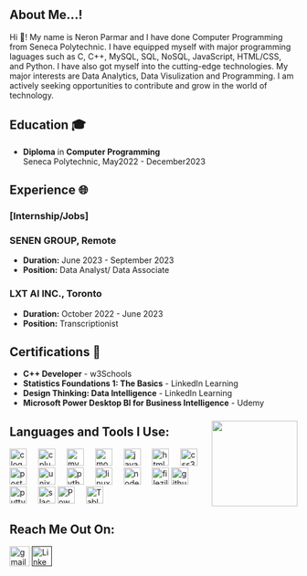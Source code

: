 <h2 align="left"> About Me...!
</h2>

Hi 👋! My name is Neron Parmar and I have done Computer Programming from Seneca Polytechnic. I have equipped myself with major programming laguages such as C, C++, MySQL, SQL, NoSQL, JavaScript, HTML/CSS, and Python. I have also got myself into the cutting-edge technologies. My major interests are Data Analytics, Data Visulization and Programming. I am actively seeking opportunities to contribute and grow in the world of technology.

## Education 🎓

- **Diploma** in **Computer Programming**  
  Seneca Polytechnic, May2022 - December2023

## Experience 🌐

### [Internship/Jobs]
### SENEN GROUP, Remote

- **Duration:** June 2023 - September 2023
- **Position:** Data Analyst/ Data Associate

### LXT AI INC., Toronto

- **Duration:** October 2022 - June 2023
- **Position:** Transcriptionist

## Certifications 🏅

- **C++ Developer** - w3Schools
- **Statistics Foundations 1: The Basics** - LinkedIn Learning
- **Design Thinking: Data Intelligence** - LinkedIn Learning
- **Microsoft Power Desktop BI for Business Intelligence** - Udemy
 

###

<img align="right" height="150" src="https://31.media.tumblr.com/4717a813263f471b0def42d70c835ad5/tumblr_mtw0ojDUCQ1ru39xmo1_500.gif" />


###
## Languages and Tools I Use:
<div align="left">
  <img src="https://cdn.jsdelivr.net/gh/devicons/devicon/icons/c/c-original.svg" height="30" alt="c logo"  />
  <img width="12" />
  <img src="https://cdn.jsdelivr.net/gh/devicons/devicon/icons/cplusplus/cplusplus-original.svg" height="30" alt="cplusplus logo"  />
  <img width="12" />
  <img src="https://cdn.jsdelivr.net/gh/devicons/devicon/icons/mysql/mysql-original.svg" height="30" alt="mysql logo"  />
  <img width="12" />
  <img src="https://cdn.jsdelivr.net/gh/devicons/devicon/icons/mongodb/mongodb-original.svg" height="30" alt="mongodb logo"  />
  <img width="12" />
  <img src="https://cdn.jsdelivr.net/gh/devicons/devicon/icons/javascript/javascript-original.svg" height="30" alt="javascript logo"  />
  <img width="12" />
  <img src="https://cdn.jsdelivr.net/gh/devicons/devicon/icons/html5/html5-original.svg" height="30" alt="html5 logo"  />
  <img width="12" />
  <img src="https://cdn.jsdelivr.net/gh/devicons/devicon/icons/css3/css3-original.svg" height="30" alt="css3 logo"  />
  <img width="12" />
  <img src="https://cdn.jsdelivr.net/gh/devicons/devicon/icons/postgresql/postgresql-original.svg" height="30" alt="postgresql logo"  />
  <img width="12" />
  <img src="https://cdn.jsdelivr.net/gh/devicons/devicon/icons/unix/unix-original.svg" height="30" alt="unix logo"  />
  <img width="12" />
  <img src="https://cdn.jsdelivr.net/gh/devicons/devicon/icons/python/python-original.svg" height="30" alt="python logo"  />
  <img width="12" />
  <img src="https://cdn.jsdelivr.net/gh/devicons/devicon/icons/linux/linux-original.svg" height="30" alt="linux logo"  />
  <img width="12" />
  <img src="https://cdn.jsdelivr.net/gh/devicons/devicon/icons/nodejs/nodejs-original.svg" height="30" alt="nodejs logo"  />
  <img width="12" />
  <img src="https://cdn.jsdelivr.net/gh/devicons/devicon/icons/filezilla/filezilla-plain.svg" height="30" alt="filezilla logo"  />
  <img src="https://cdn.jsdelivr.net/gh/devicons/devicon/icons/github/github-original.svg" height="30" alt="github logo"  />
  <img width="12" />
  <img src="https://cdn.jsdelivr.net/gh/devicons/devicon/icons/putty/putty-original.svg" height="30" alt="putty logo"  />
  <img width="12" />
  <img src="https://cdn.jsdelivr.net/gh/devicons/devicon/icons/slack/slack-original.svg" height="30" alt="slack logo"  />
  <img src="https://lh6.googleusercontent.com/z8qmoLH5DeA0GD_waXFzCXH-xpPc5gkwhaaPbJyCwn52SaXPBwJFI0rxuyyQM6qP_ethx4dK7YQN3s9hB86DxlVblNdenzPTlSvyoZTG3_2gWd75Y3kEaReQ5S5h35W31xfawtjJ" height="30" alt="Power BI logo"  />
  <img width="12"  />
  <img src="https://mma.prnewswire.com/media/411941/TABLEAU_SOFTWARE_LOGOjpg_Logo.jpg?w=200" height="30" alt="Tableau logo"  />
  <img width="12"  />
</div>

### 
## Reach Me Out On:

<div align="left">
 <a herf='www.linkedin.com/in/neronparmar'> 
   <img src="https://img.shields.io/static/v1?message=Gmail&logo=gmail&label=&color=D14836&logoColor=white&labelColor=&style=for-the-badge" height="35" alt="gmail logo"  />
 </a>
<a href=''>
  <img src="https://i0.wp.com/www.alphr.com/wp-content/uploads/2023/08/1637655738-linkedin-101-hero2x.jpg?resize=738%2C320&ssl=1" height="35" alt="LinkedIn logo"  />
</a>
</div>

###
